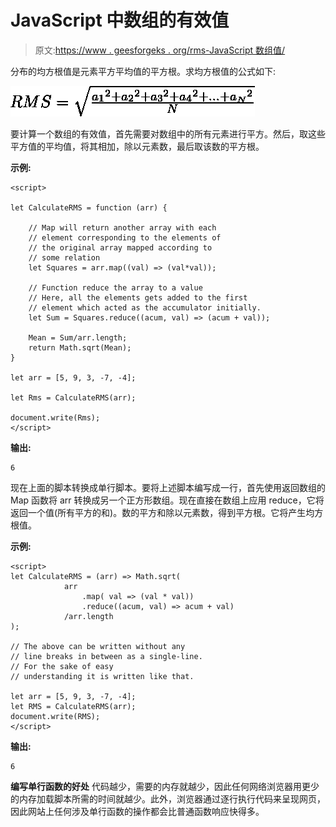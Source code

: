 # JavaScript 中数组的有效值

> 原文:[https://www . geesforgeks . org/rms-JavaScript 数组值/](https://www.geeksforgeeks.org/rms-value-of-array-in-javascript/)

分布的均方根值是元素平方平均值的平方根。求均方根值的公式如下:

![ RMS = \sqrt{\frac{{a_{1}}^{2} + {a_{2}}^{2} + {a_{3}}^{2} + {a_{4}}^{2} + ... + {a_{N}}^{2}}{N}} ](img/6889d1b4580532b091d0daf56f0b57c3.png "Rendered by QuickLaTeX.com")

要计算一个数组的有效值，首先需要对数组中的所有元素进行平方。然后，取这些平方值的平均值，将其相加，除以元素数，最后取该数的平方根。

**示例:**

```
<script>

let CalculateRMS = function (arr) {

    // Map will return another array with each 
    // element corresponding to the elements of
    // the original array mapped according to
    // some relation
    let Squares = arr.map((val) => (val*val));

    // Function reduce the array to a value
    // Here, all the elements gets added to the first
    // element which acted as the accumulator initially.
    let Sum = Squares.reduce((acum, val) => (acum + val));

    Mean = Sum/arr.length;
    return Math.sqrt(Mean);
}

let arr = [5, 9, 3, -7, -4];

let Rms = CalculateRMS(arr);

document.write(Rms);
</script>                    
```

**输出:**

```
6
```

现在上面的脚本转换成单行脚本。要将上述脚本编写成一行，首先使用返回数组的 Map 函数将 arr 转换成另一个正方形数组。现在直接在数组上应用 reduce，它将返回一个值(所有平方的和)。数的平方和除以元素数，得到平方根。它将产生均方根值。

**示例:**

```
<script>
let CalculateRMS = (arr) => Math.sqrt(
            arr
                .map( val => (val * val))
                .reduce((acum, val) => acum + val)
            /arr.length
);

// The above can be written without any 
// line breaks in between as a single-line.
// For the sake of easy 
// understanding it is written like that.

let arr = [5, 9, 3, -7, -4];
let RMS = CalculateRMS(arr);
document.write(RMS);
</script>                    
```

**输出:**

```
6
```

**编写单行函数的好处**
代码越少，需要的内存就越少，因此任何网络浏览器用更少的内存加载脚本所需的时间就越少。此外，浏览器通过逐行执行代码来呈现网页，因此网站上任何涉及单行函数的操作都会比普通函数响应快得多。